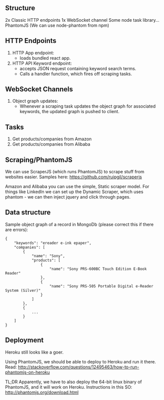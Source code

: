Structure
---------
2x Classic HTTP endpoints
1x WebSocket channel
Some node task library...
PhantomJS (We can use node-phantom from npm)

HTTP Endpoints
--

1. HTTP App endpoint:
    - loads bundled react app.
2. HTTP API Keyword endpoint:
    - accepts JSON request containing keyword search terms.
    - Calls a handler function, which fires off scraping tasks.

WebSocket Channels
------------------

1. Object graph updates:
    - Whenever a scraping task updates the object graph for associated keywords, the updated graph is pushed to client.

Tasks
-----
1. Get products/companies from Amazon
2. Get products/companies from Alibaba

Scraping/PhantomJS
------------------
We can use ScraperJS (which runs PhantomJS) to scrape stuff from websites easier.
Samples here: https://github.com/ruipgil/scraperjs

Amazon and Alibaba you can use the simple, Static scraper model.
For things like LinkedIn we can set up the Dynamic Scraper, which uses phantom - we can then inject jquery and click through pages.

Data structure
--------------

Sample object graph of a record in MongoDb (please correct this if there are errors):

```
{
    "keywords": "ereader e-ink epaper",
    "companies": [
        {
            "name": "Sony",
            "products": [
                {
                    "name": "Sony PRS-600BC Touch Edition E-Book Reader"
                },
                {
                    "name": "Sony PRS-505 Portable Digital e-Reader System (Silver)"
                }
            ]
        },
        {
            ...
        }
    ]
}
```

Deployment
----------
Heroku still looks like a goer.

Using PhantomJS, we should be able to deploy to Heroku and run it there.
Read: http://stackoverflow.com/questions/12495463/how-to-run-phantomjs-on-heroku

TL;DR Apparently, we have to also deploy the 64-bit linux binary of PhantomJS, and it will work on Heroku. Instructions in this SO:
http://phantomjs.org/download.html